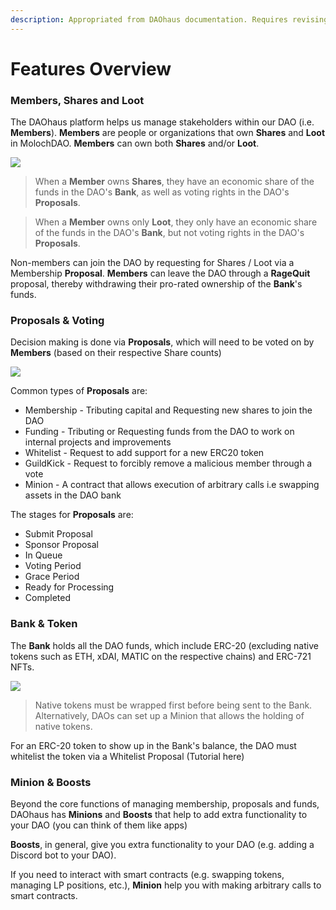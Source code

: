 ```yaml
---
description: Appropriated from DAOhaus documentation. Requires revising.
---
```


# Features Overview

### Members, Shares and Loot <a href="members-shares-and-loot" id="members-shares-and-loot"></a>

The DAOhaus platform helps us manage stakeholders within our DAO (i.e. **Members**). **Members** are people or organizations that own **Shares** and **Loot** in MolochDAO. **Members** can own both **Shares** and/or **Loot**.

![](https://daohaus.club/assets/images/ua\_memberview-6a1d062eac0e1cd8c997748e28ef4cbc.png)

> When a **Member** owns **Shares**, they have an economic share of the funds in the DAO's **Bank**, as well as voting rights in the DAO's **Proposals**.

> When a **Member** owns only **Loot**, they only have an economic share of the funds in the DAO's **Bank**, but not voting rights in the DAO's **Proposals**.

Non-members can join the DAO by requesting for Shares / Loot via a Membership **Proposal**. **Members** can leave the DAO through a **RageQuit** proposal, thereby withdrawing their pro-rated ownership of the **Bank**'s funds.

### Proposals & Voting <a href="proposals--voting" id="proposals--voting"></a>

Decision making is done via **Proposals**, which will need to be voted on by **Members** (based on their respective Share counts)

![](https://daohaus.club/assets/images/how\_\_proposals-f29ed4c8c4644af334408bb7800c6a51.png)

Common types of **Proposals** are:

* Membership - Tributing capital and Requesting new shares to join the DAO
* Funding - Tributing or Requesting funds from the DAO to work on internal projects and improvements
* Whitelist - Request to add support for a new ERC20 token
* GuildKick - Request to forcibly remove a malicious member through a vote
* Minion - A contract that allows execution of arbitrary calls i.e swapping assets in the DAO bank

The stages for **Proposals** are:

* Submit Proposal
* Sponsor Proposal
* In Queue
* Voting Period
* Grace Period
* Ready for Processing
* Completed

### Bank & Token <a href="bank--token" id="bank--token"></a>

The **Bank** holds all the DAO funds, which include ERC-20 (excluding native tokens such as ETH, xDAI, MATIC on the respective chains) and ERC-721 NFTs.

![](https://daohaus.club/assets/images/bank\_screenshot-e4b311ca97b1e385b05b9fd906169a6c.png)

> Native tokens must be wrapped first before being sent to the Bank. Alternatively, DAOs can set up a Minion that allows the holding of native tokens.

For an ERC-20 token to show up in the Bank's balance, the DAO must whitelist the token via a Whitelist Proposal (Tutorial here)

### Minion & Boosts <a href="minion--boosts" id="minion--boosts"></a>

Beyond the core functions of managing membership, proposals and funds, DAOhaus has **Minions** and **Boosts** that help to add extra functionality to your DAO (you can think of them like apps)

**Boosts**, in general, give you extra functionality to your DAO (e.g. adding a Discord bot to your DAO).

If you need to interact with smart contracts (e.g. swapping tokens, managing LP positions, etc.), **Minion** help you with making arbitrary calls to smart contracts.

